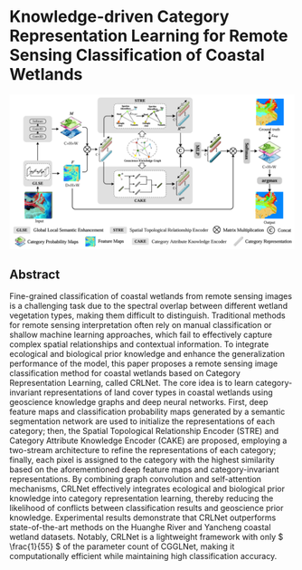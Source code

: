 # Knowledge-driven Category Representation Learning for Remote Sensing Classification of Coastal Wetlands

![CRLNet](./img/CRLNet.png)

## Abstract

Fine-grained classification of coastal wetlands from remote sensing images is a challenging task due to the spectral overlap between different wetland vegetation types, making them difficult to distinguish. Traditional methods for remote sensing interpretation often rely on manual classification or shallow machine learning approaches, which fail to effectively capture complex spatial relationships and contextual information. To integrate ecological and biological prior knowledge and enhance the generalization performance of the model, this paper proposes a remote sensing image classification method for coastal wetlands based on Category Representation Learning, called CRLNet. The core idea is to learn category-invariant representations of land cover types in coastal wetlands using geoscience knowledge graphs and deep neural networks. First, deep feature maps and classification probability maps generated by a semantic segmentation network are used to initialize the representations of each category; then, the Spatial Topological Relationship Encoder (STRE) and Category Attribute Knowledge Encoder (CAKE) are proposed, employing a two-stream architecture to refine the representations of each category; finally, each pixel is assigned to the category with the highest similarity based on the aforementioned deep feature maps and category-invariant representations. By combining graph convolution and self-attention mechanisms, CRLNet effectively integrates ecological and biological prior knowledge into category representation learning, thereby reducing the likelihood of conflicts between classification results and geoscience prior knowledge. Experimental results demonstrate that CRLNet outperforms state-of-the-art methods on the Huanghe River and Yancheng coastal wetland datasets. Notably, CRLNet is a lightweight framework with only $ \frac{1}{55} $ of the parameter count of CGGLNet, making it computationally efficient while maintaining high classification accuracy.

